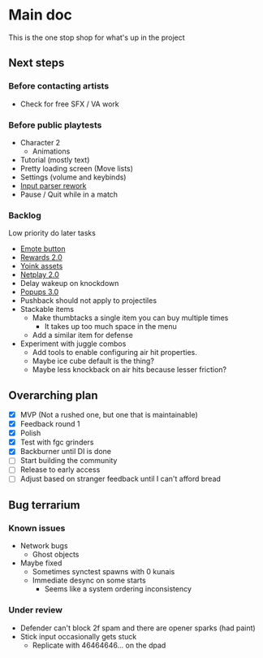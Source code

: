 # Main doc

This is the one stop shop for what's up in the project

## Next steps

### Before contacting artists

- Check for free SFX / VA work

### Before public playtests

- Character 2
  - Animations
- Tutorial (mostly text)
- Pretty loading screen (Move lists)
- Settings (volume and keybinds)
- [Input parser rework](/docs/tasks/backlog/input_parser_rework.md)
- Pause / Quit while in a match

### Backlog

Low priority do later tasks

- [Emote button](/docs/tasks/backlog/emote_button.md)
- [Rewards 2.0](/docs/tasks/backlog/rewards_2.0.md)
- [Yoink assets](/docs/tasks/backlog/yoink_assets.md)
- [Netplay 2.0](/docs/tasks/backlog/netplay_2.0.md)
- Delay wakeup on knockdown
- [Popups 3.0](/docs/tasks/backlog/popups_3.0.md)
- Pushback should not apply to projectiles
- Stackable items
  - Make thumbtacks a single item you can buy multiple times
    - It takes up too much space in the menu
  - Add a similar item for defense
- Experiment with juggle combos
  - Add tools to enable configuring air hit properties.
  - Maybe ice cube default is the thing?
  - Maybe less knockback on air hits because lesser friction?

## Overarching plan

- [x] MVP (Not a rushed one, but one that is maintainable)
- [x] Feedback round 1
- [x] Polish
- [x] Test with fgc grinders
- [x] Backburner until DI is done
- [ ] Start building the community
- [ ] Release to early access
- [ ] Adjust based on stranger feedback until I can't afford bread

## Bug terrarium

### Known issues

- Network bugs
  - Ghost objects
- Maybe fixed
  - Sometimes synctest spawns with 0 kunais
  - Immediate desync on some starts
    - Seems like a system ordering inconsistency

### Under review

- Defender can't block 2f spam and there are opener sparks (had paint)
- Stick input occasionally gets stuck
  - Replicate with 46464646... on the dpad
